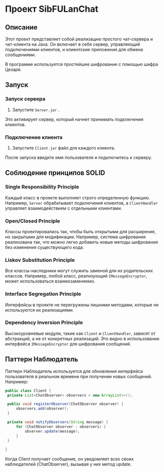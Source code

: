 # Проект SibFULanChat

## Описание
Этот проект представляет собой реализацию простого чат-сервера и чат-клиента на Java. Он включает в себя сервер, управляющий подключениями клиентов, и клиентские приложения для обмена сообщениями.

В программе используется простейшее шифрование с помощью шифра Цезаря.


## Запуск

### Запуск сервера
1. Запустите `Server.jar` . 

Это активирует сервер, который начнет принимать подключения клиентов.

### Подключение клиента
1. Запустите `Client.jar` файл для каждого клиента.

После запуска введите имя пользователя и подключитесь к серверу.

## Соблюдение принципов SOLID

### Single Responsibility Principle
Каждый класс в проекте выполняет строго определенную функцию. Например, `Server` обрабатывает подключения клиентов, а `ClientHandler` управляет взаимодействием с отдельными клиентами.

### Open/Closed Principle
Классы проектировались так, чтобы быть открытыми для расширения, но закрытыми для модификации. Например, система шифрования реализована так, что можно легко добавить новые методы шифрования без изменения существующего кода.

### Liskov Substitution Principle
Все классы-наследники могут служить заменой для их родительских классов. Например, любой класс, реализующий `IMessageEncryptor`, может использоваться взаимозаменяемо.

### Interface Segregation Principle
Интерфейсы в проекте не перегружены лишними методами, которые не используются их реализациями.

### Dependency Inversion Principle
Высокоуровневые модули, такие как `Client` и `ClientHandler`, зависят от абстракций, а не от конкретных реализаций. Это видно в использовании интерфейса `IMessageEncryptor` для шифрования сообщений.

## Паттерн Наблюдатель

Паттерн Наблюдатель используется для обновления интерфейса пользователя в реальном времени при получении новых сообщений. Например:

```java
public class Client {
 private List<ChatObserver> observers = new ArrayList<>();

 public void registerObserver(ChatObserver observer) {
     observers.add(observer);
 }

 private void notifyObservers(String message) {
     for (ChatObserver observer : observers) {
         observer.update(message);
     }
 }
 
}
```

Когда Client получает сообщение, он уведомляет всех своих наблюдателей (ChatObserver), вызывая у них метод update.